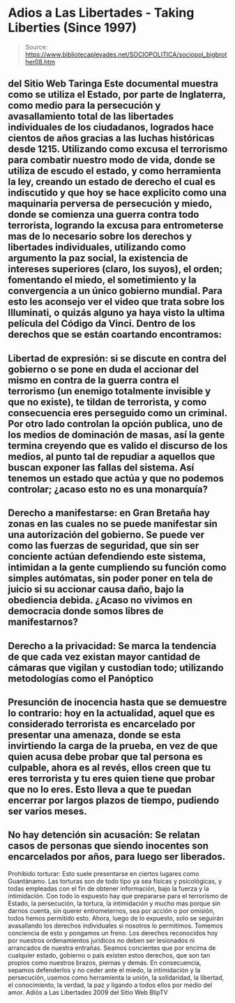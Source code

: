 # Adios a Las Libertades - Taking Liberties (Since 1997)

> Source: https://www.bibliotecapleyades.net/SOCIOPOLITICA/sociopol_bigbrother08.htm

del Sitio Web
Taringa
Este documental muestra como se utiliza el Estado, por parte de Inglaterra,
como medio para la persecución y avasallamiento total de las libertades
individuales de los ciudadanos, logrados hace cientos de años gracias a las
luchas históricas desde 1215.
Utilizando como excusa el terrorismo para combatir nuestro modo de vida,
donde se utiliza de escudo el estado, y como herramienta la ley, creando un
estado de derecho el cual es indiscutido y que hoy se hace explicito como
una maquinaria perversa de persecución y miedo, donde se comienza una guerra
contra todo terrorista, logrando la excusa para entrometerse mas de lo
necesario sobre los derechos y libertades individuales, utilizando como
argumento la paz social, la existencia de intereses superiores (claro, los
suyos), el orden; fomentando el miedo, el sometimiento y la convergencia
a un
único gobierno mundial.
Para esto les aconsejo ver el
video que trata
sobre los Illuminati, o quizás alguno ya haya visto la ultima película del
Código da Vinci.
Dentro de los derechos que se están coartando
encontramos:
-
Libertad de expresión: si se
discute en contra del gobierno o se pone en duda el accionar del
mismo en contra de la guerra contra el terrorismo (un enemigo
totalmente invisible y que no existe), te tildan de terrorista, y
como consecuencia eres perseguido como un criminal. Por otro lado
controlan la opción publica, uno de los medios de dominación de
masas, así la gente termina creyendo que es valido el discurso de
los medios, al punto tal de repudiar a aquellos que buscan exponer
las fallas del sistema. Así tenemos un estado que actúa y que no
podemos controlar; ¿acaso esto no es una monarquía?
-
Derecho a manifestarse: en Gran
Bretaña hay zonas en las cuales no se puede manifestar sin una
autorización del gobierno. Se puede ver como las fuerzas de
seguridad, que sin ser conciente actúan defendiendo este sistema,
intimidan a la gente cumpliendo su función como simples autómatas,
sin poder poner en tela de juicio si su accionar causa daño, bajo la
obediencia debida. ¿Acaso no vivimos en democracia donde somos
libres de manifestarnos?
-
Derecho a la privacidad: Se marca
la tendencia de que cada vez existan mayor cantidad de cámaras que
vigilan y custodian todo; utilizando metodologías como el
Panóptico
-
Presunción de inocencia hasta que se
demuestre lo contrario: hoy en la actualidad, aquel que es
considerado terrorista es encarcelado por presentar una amenaza,
donde se esta invirtiendo la carga de la prueba, en vez de que quien
acusa debe probar que tal persona es culpable, ahora es al revés,
ellos creen que tu eres terrorista y tu eres quien tiene que probar
que no lo eres. Esto lleva a que te puedan encerrar por largos plazos
de tiempo, pudiendo ser varios meses.
-
No hay detención sin acusación:
Se relatan casos de personas que siendo inocentes son encarcelados
por años, para luego ser liberados.
-
Prohibido torturar: Esto suele
presentarse en ciertos lugares como Guantánamo. Las torturas son de
todo tipo ya sea físicas y psicológicas, y todas empleadas con el
fin de obtener información, bajo la fuerza y la intimidación.
Con todo lo expuesto hay que prepararse para el
terrorismo de Estado, la persecución, la tortura, la intimidación y mucho
mas porque sin darnos cuenta, sin querer entrometernos, sea por acción o por
omisión, todos hemos permitido esto.
Ahora, luego de lo expuesto, solo se seguirán avasallando los derechos
individuales si nosotros lo permitimos.
Tomemos conciencia de esto y pongamos un freno. Los derechos reconocidos hoy
por nuestros ordenamientos jurídicos no deben ser lesionados ni arrancados
de nuestra entrañas.
Seamos concientes que por encima de cualquier estado,
gobierno o país existen estos derechos, que son tan propios como nuestros
brazos, piernas y demás.
En consecuencia, sepamos defenderlos y no ceder ante el miedo, la
intimidación y la persecución, usemos como herramienta la unión, la
solidaridad, la libertad, el conocimiento, la verdad, la paz y ligando a
todos ellos por medio del amor.
Adiós a Las Libertades
2009
del Sitio Web
BlipTV

